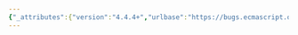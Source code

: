 ```yaml
---
{"_attributes":{"version":"4.4.4+","urlbase":"https://bugs.ecmascript.org/","maintainer":"dherman@mozilla.com"},"bug":{"bug_id":1188,"creation_ts":"2013-01-07 10:05:00 -0800","short_desc":"11.2  missing production new super Arguments","delta_ts":"2013-03-08 14:44:26 -0800","product":"Draft for 6th Edition","component":"technical issue","version":"Rev 13: December 21, 2012 Draft","rep_platform":"All","op_sys":"All","bug_status":"RESOLVED","resolution":"FIXED","priority":"Normal","bug_severity":"normal","everconfirmed":true,"reporter":{"uid":"allen","name":"Allen Wirfs-Brock"},"assigned_to":{"uid":"allen","name":"Allen Wirfs-Brock"},"long_desc":[{"commentid":3109,"comment_count":0,"who":{"uid":"allen","name":"Allen Wirfs-Brock"},"bug_when":"2013-01-07 10:05:27 -0800","thetext":"The rev 13 grammar correctly parse:\n\nnew super.foo()\n\nbut will not parse\n\nnew super()\n\nThis is particularly apparent where the method names is \"constructor\" instead of \"foo\".\n\nThe grammar needs the production and semantics for:\n\nMemberExpression : \"new\" \"super\" Arguments"},{"commentid":3295,"comment_count":1,"who":{"uid":"allen","name":"Allen Wirfs-Brock"},"bug_when":"2013-03-06 17:10:04 -0800","thetext":"fixed in rev 14 editor's draft"},{"commentid":3369,"comment_count":2,"who":{"uid":"allen","name":"Allen Wirfs-Brock"},"bug_when":"2013-03-08 14:44:26 -0800","thetext":"in Rev 14 draft"}]}}
---
```

